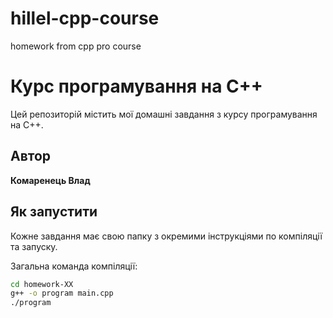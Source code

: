 # hillel-cpp-course
homework from cpp pro course


# Курс програмування на C++

Цей репозиторій містить мої домашні завдання з курсу програмування на C++.

## Автор
**Комаренець Влад** 

 
## Як запустити

Кожне завдання має свою папку з окремими інструкціями по компіляції та запуску.

Загальна команда компіляції:
```bash
cd homework-XX
g++ -o program main.cpp
./program